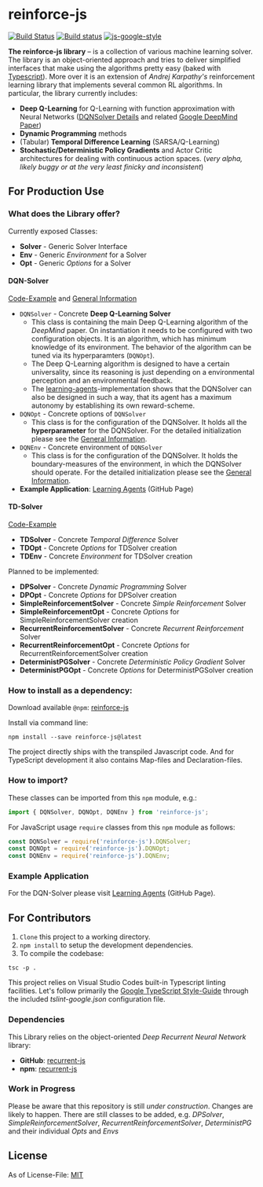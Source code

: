 # reinforce-js
[![Build Status](https://travis-ci.org/mvrahden/recurrent-js.svg?branch=master)](https://travis-ci.org/mvrahden/recurrent-js)
[![Build status](https://ci.appveyor.com/api/projects/status/wpi6tohcfap8iei7/branch/master?svg=true)](https://ci.appveyor.com/project/mvrahden/reinforce-js/branch/master)
[![js-google-style](https://img.shields.io/badge/code%20style-google-blue.svg)](https://google.github.io/styleguide/jsguide.html)

[dqn-solver]: https://github.com/mvrahden/reinforce-js/blob/master/examples/dqn-solver.md
[dqn-solver-src]: https://github.com/mvrahden/reinforce-js/blob/master/examples/dqn-solver-src.md
[td-solver-src]: https://github.com/mvrahden/reinforce-js/blob/master/examples/td-solver-src.md

**The reinforce-js library** &ndash; is a collection of various machine learning solver. The library is an object-oriented approach and tries to deliver simplified interfaces that make using the algorithms pretty easy (baked with [Typescript](https://github.com/Microsoft/TypeScript)). More over it is an extension of _Andrej Karpathy's_ reinforcement learning library that implements several common RL algorithms.
In particular, the library currently includes:

* **Deep Q-Learning** for Q-Learning with function approximation with Neural Networks ([DQNSolver Details][dqn-solver] and related [Google DeepMind Paper](https://www.nature.com/articles/nature14236))
* **Dynamic Programming** methods
* (Tabular) **Temporal Difference Learning** (SARSA/Q-Learning)
* **Stochastic/Deterministic Policy Gradients** and Actor Critic architectures for dealing with continuous action spaces. (_very alpha, likely buggy or at the very least finicky and inconsistent_)

## For Production Use

### What does the Library offer?

Currently exposed Classes:

* **Solver** - Generic Solver Interface
* **Env** - Generic *Environment* for a Solver
* **Opt** - Generic *Options* for a Solver

#### DQN-Solver

[Code-Example][dqn-solver-src] and [General Information][dqn-solver]

* `DQNSolver` - Concrete **Deep Q-Learning Solver**
  * This class is containing the main Deep Q-Learning algorithm of the *DeepMind* paper. On instantiation it needs to be configured with two configuration objects. It is an algorithm, which has minimum knowledge of its environment. The behavior of the algorithm can be tuned via its hyperparamters (`DQNOpt`).
  * The Deep Q-Learning algorithm is designed to have a certain universality, since its reasoning is just depending on a environmental perception and an environmental feedback.
  * The [learning-agents](https://mvrahden.github.io/learning-agents)-implementation shows that the DQNSolver can also be designed in such a way, that its agent has a maximum autonomy by establishing its own reward-scheme.
* `DQNOpt` - Concrete options of `DQNSolver`
  * This class is for the configuration of the DQNSolver. It holds all the **hyperparameter** for the DQNSolver. For the detailed initialization please see the [General Information][dqn-solver].
* `DQNEnv` - Concrete environment of `DQNSolver`
  * This class is for the configuration of the DQNSolver. It holds the boundary-measures of the environment, in which the DQNSolver should operate. For the detailed initialization please see the [General Information][dqn-solver].
* **Example Application**: [Learning Agents](https://mvrahden.github.io/learning-agents) (GitHub Page)

#### TD-Solver 

[Code-Example][td-solver-src]

* **TDSolver** - Concrete *Temporal Difference* Solver
* **TDOpt** - Concrete *Options* for TDSolver creation
* **TDEnv** - Concrete *Environment* for TDSolver creation

Planned to be implemented:

* **DPSolver** - Concrete *Dynamic Programming* Solver
* **DPOpt** - Concrete *Options* for DPSolver creation
* **SimpleReinforcementSolver** - Concrete *Simple Reinforcement* Solver
* **SimpleReinforcementOpt** - Concrete *Options* for SimpleReinforcementSolver creation
* **RecurrentReinforcementSolver** - Concrete *Recurrent Reinforcement* Solver
* **RecurrentReinforcementOpt** - Concrete *Options* for RecurrentReinforcementSolver creation
* **DeterministPGSolver** - Concrete *Deterministic Policy Gradient* Solver
* **DeterministPGOpt** - Concrete *Options* for DeterministPGSolver creation

### How to install as a dependency:

Download available `@npm`: [reinforce-js](https://www.npmjs.com/package/reinforce-js)

Install via command line:

```
npm install --save reinforce-js@latest
```

The project directly ships with the transpiled Javascript code.
And for TypeScript development it also contains Map-files and Declaration-files.

### How to import?

These classes can be imported from this `npm` module, e.g.:
```typescript
import { DQNSolver, DQNOpt, DQNEnv } from 'reinforce-js';
```

For JavaScript usage `require` classes from this `npm` module as follows:
```javascript
const DQNSolver = require('reinforce-js').DQNSolver;
const DQNOpt = require('reinforce-js').DQNOpt;
const DQNEnv = require('reinforce-js').DQNEnv;
```

### Example Application

For the DQN-Solver please visit [Learning Agents](https://mvrahden.github.io/learning-agents) (GitHub Page).

## For Contributors

1. `Clone` this project to a working directory.
2. `npm install` to setup the development dependencies.
3. To compile the codebase:

```
tsc -p .
```

This project relies on Visual Studio Codes built-in Typescript linting facilities. Let's follow primarily the [Google TypeScript Style-Guide](https://github.com/google/ts-style) through the included *tslint-google.json* configuration file.

### Dependencies

This Library relies on the object-oriented _Deep Recurrent Neural Network_ library:

* **GitHub**: [recurrent-js](https://github.com/mvrahden/recurrent-js)
* **npm**: [recurrent-js](https://www.npmjs.com/package/recurrent-js)

### Work in Progress
Please be aware that this repository is still _under construction_. Changes are likely to happen.
There are still classes to be added, e.g. *DPSolver*, *SimpleReinforcementSolver*, *RecurrentReinforcementSolver*, *DeterministPG* and their individual *Opts* and *Envs*

## License

As of License-File: [MIT](LICENSE)
